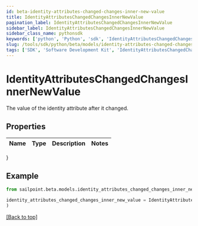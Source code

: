 ```yaml
---
id: beta-identity-attributes-changed-changes-inner-new-value
title: IdentityAttributesChangedChangesInnerNewValue
pagination_label: IdentityAttributesChangedChangesInnerNewValue
sidebar_label: IdentityAttributesChangedChangesInnerNewValue
sidebar_class_name: pythonsdk
keywords: ['python', 'Python', 'sdk', 'IdentityAttributesChangedChangesInnerNewValue', 'BetaIdentityAttributesChangedChangesInnerNewValue'] 
slug: /tools/sdk/python/beta/models/identity-attributes-changed-changes-inner-new-value
tags: ['SDK', 'Software Development Kit', 'IdentityAttributesChangedChangesInnerNewValue', 'BetaIdentityAttributesChangedChangesInnerNewValue']
---
```


# IdentityAttributesChangedChangesInnerNewValue

The value of the identity attribute after it changed.

## Properties

Name | Type | Description | Notes
------------ | ------------- | ------------- | -------------
}

## Example

```python
from sailpoint.beta.models.identity_attributes_changed_changes_inner_new_value import IdentityAttributesChangedChangesInnerNewValue

identity_attributes_changed_changes_inner_new_value = IdentityAttributesChangedChangesInnerNewValue(
)

```
[[Back to top]](#) 

